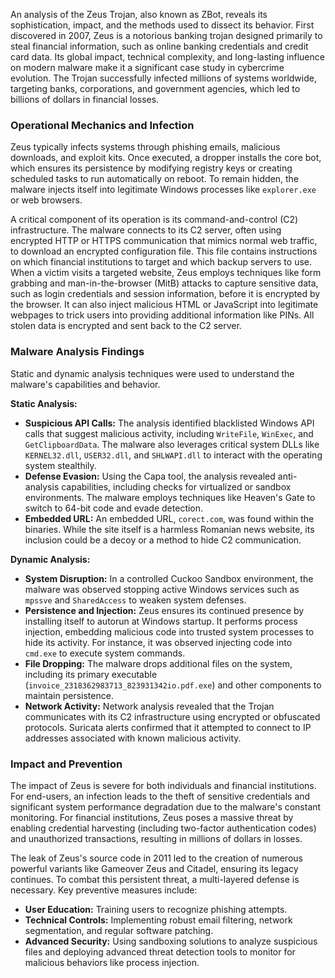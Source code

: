 An analysis of the Zeus Trojan, also known as ZBot, reveals its sophistication, impact, and the methods used to dissect its behavior. First discovered in 2007, Zeus is a notorious banking trojan designed primarily to steal financial information, such as online banking credentials and credit card data. Its global impact, technical complexity, and long-lasting influence on modern malware make it a significant case study in cybercrime evolution. The Trojan successfully infected millions of systems worldwide, targeting banks, corporations, and government agencies, which led to billions of dollars in financial losses.

### **Operational Mechanics and Infection**

Zeus typically infects systems through phishing emails, malicious downloads, and exploit kits. Once executed, a dropper installs the core bot, which ensures its persistence by modifying registry keys or creating scheduled tasks to run automatically on reboot. To remain hidden, the malware injects itself into legitimate Windows processes like `explorer.exe` or web browsers.

A critical component of its operation is its command-and-control (C2) infrastructure. The malware connects to its C2 server, often using encrypted HTTP or HTTPS communication that mimics normal web traffic, to download an encrypted configuration file. This file contains instructions on which financial institutions to target and which backup servers to use. When a victim visits a targeted website, Zeus employs techniques like form grabbing and man-in-the-browser (MitB) attacks to capture sensitive data, such as login credentials and session information, before it is encrypted by the browser. It can also inject malicious HTML or JavaScript into legitimate webpages to trick users into providing additional information like PINs. All stolen data is encrypted and sent back to the C2 server.

### **Malware Analysis Findings**

Static and dynamic analysis techniques were used to understand the malware's capabilities and behavior.

**Static Analysis:**
* **Suspicious API Calls:** The analysis identified blacklisted Windows API calls that suggest malicious activity, including `WriteFile`, `WinExec`, and `GetClipboardData`. The malware also leverages critical system DLLs like `KERNEL32.dll`, `USER32.dll`, and `SHLWAPI.dll` to interact with the operating system stealthily.
* **Defense Evasion:** Using the Capa tool, the analysis revealed anti-analysis capabilities, including checks for virtualized or sandbox environments. The malware employs techniques like Heaven's Gate to switch to 64-bit code and evade detection.
* **Embedded URL:** An embedded URL, `corect.com`, was found within the binaries. While the site itself is a harmless Romanian news website, its inclusion could be a decoy or a method to hide C2 communication.

**Dynamic Analysis:**
* **System Disruption:** In a controlled Cuckoo Sandbox environment, the malware was observed stopping active Windows services such as `mpssve` and `SharedAccess` to weaken system defenses.
* **Persistence and Injection:** Zeus ensures its continued presence by installing itself to autorun at Windows startup. It performs process injection, embedding malicious code into trusted system processes to hide its activity. For instance, it was observed injecting code into `cmd.exe` to execute system commands.
* **File Dropping:** The malware drops additional files on the system, including its primary executable (`invoice_2318362983713_823931342io.pdf.exe`) and other components to maintain persistence.
* **Network Activity:** Network analysis revealed that the Trojan communicates with its C2 infrastructure using encrypted or obfuscated protocols. Suricata alerts confirmed that it attempted to connect to IP addresses associated with known malicious activity.

### **Impact and Prevention**

The impact of Zeus is severe for both individuals and financial institutions. For end-users, an infection leads to the theft of sensitive credentials and significant system performance degradation due to the malware's constant monitoring. For financial institutions, Zeus poses a massive threat by enabling credential harvesting (including two-factor authentication codes) and unauthorized transactions, resulting in millions of dollars in losses.

The leak of Zeus's source code in 2011 led to the creation of numerous powerful variants like Gameover Zeus and Citadel, ensuring its legacy continues. To combat this persistent threat, a multi-layered defense is necessary. Key preventive measures include:
* **User Education:** Training users to recognize phishing attempts.
* **Technical Controls:** Implementing robust email filtering, network segmentation, and regular software patching.
* **Advanced Security:** Using sandboxing solutions to analyze suspicious files and deploying advanced threat detection tools to monitor for malicious behaviors like process injection.
